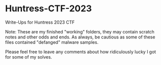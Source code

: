 # Huntress-CTF-2023
Write-Ups for Huntress 2023 CTF

Note: These are my finished "working" folders, they may contain scratch notes and other odds and ends. As always, be cautious as some of these files contained "defanged" malware samples. 

Please feel free to leave any comments about how ridiculously lucky I got for some of my solves.

